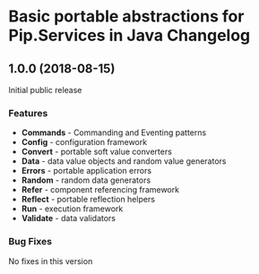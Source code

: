 # Basic portable abstractions for Pip.Services in Java Changelog

## <a name="1.0.0"></a> 1.0.0 (2018-08-15)

Initial public release

### Features
- **Commands** - Commanding and Eventing patterns
- **Config** - configuration framework
- **Convert** - portable soft value converters
- **Data** - data value objects and random value generators
- **Errors** - portable application errors
- **Random** - random data generators
- **Refer** - component referencing framework
- **Reflect** - portable reflection helpers
- **Run** - execution framework
- **Validate** - data validators

### Bug Fixes
No fixes in this version

